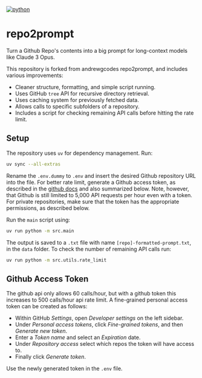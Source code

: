 [![python](https://img.shields.io/badge/Python-3.11-3776AB.svg?style=flat&logo=python&logoColor=white)](https://www.python.org)

# repo2prompt

Turn a Github Repo's contents into a big prompt for long-context models like Claude 3 Opus.

This repository is forked from andrewgcodes repo2prompt, and includes various improvements:

* Cleaner structure, formatting, and simple script running.
* Uses GitHub `tree` API for recursive directory retrieval.
* Uses caching system for previously fetched data.
* Allows calls to specific subfolders of a repository.
* Includes a script for checking remaining API calls before hitting the rate limit.

 
## Setup

The repository uses `uv` for dependency management. 
Run:

```bash
uv sync --all-extras
```

Rename the `.env.dummy` to `.env` and insert the desired Github repository URL into the file. 
For better rate limit, generate a Github access token, as described in the [github docs](https://docs.github.com/en/authentication/keeping-your-account-and-data-secure/managing-your-personal-access-tokens) and also summarized below.
Note, however, that Github is still limited to 5,000 API requests per hour even with a token.
For private repositories, make sure that the token has the appropriate permissions, as described below.

Run the `main` script using:

```bash
uv run python -m src.main
```

The output is saved to a `.txt` file with name `[repo]-formatted-prompt.txt`, in the `data` folder. 
To check the number of remaining API calls run:

```bash
uv run python -m src.utils.rate_limit
```
 
## Github Access Token

The github api only allows 60 calls/hour, but with a github token this increases to 500 calls/hour api rate limit.
A fine-grained personal access token can be created as follows:

* Within GitHub *Settings*, open *Developer settings* on the left sidebar.
* Under *Personal access tokens*, click *Fine-grained tokens*, and then *Generate new token*.
* Enter a *Token name* and select an *Expiration* date.
* Under *Repository access* select which repos the token will have access to.
* Finally click *Generate token*.

Use the newly generated token in the `.env` file.
